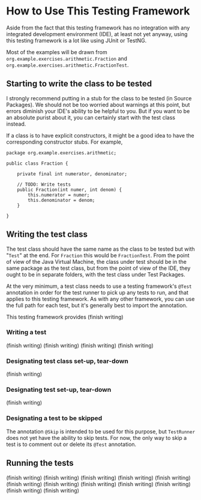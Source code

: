# How to Use This Testing Framework

Aside from the fact that this testing framework has no integration with any 
integrated development environment (IDE), at least not yet anyway, using this 
testing framework is a lot like using JUnit or TestNG.

Most of the examples will be drawn from 
`org.example.exercises.arithmetic.Fraction` and 
`org.example.exercises.arithmetic.FractionTest`.

## Starting to write the class to be tested

I strongly recommend putting in a stub for the class to be tested (in Source 
Packages). We should not be too worried about warnings at this point, but errors 
diminish your IDE's ability to be helpful to you. But if you want to be an 
absolute purist about it, you can certainly start with the test class instead.

If a class is to have explicit constructors, it might be a good idea to have the 
corresponding constructor stubs. For example, 

```
package org.example.exercises.arithmetic;

public class Fraction {
    
    private final int numerator, denominator;
    
    // TODO: Write tests
    public Fraction(int numer, int denom) {
        this.numerator = numer;
        this.denominator = denom;
    }

}
```

## Writing the test class

The test class should have the same name as the class to be tested but with 
"`Test`" at the end. For `Fraction` this would be `FractionTest`. From the point 
of view of the Java Virtual Machine, the class under test should be in the same 
package as the test class, but from the point of view of the IDE, they ought to 
be in separate folders, with the test class under Test Packages.

At the very minimum, a test class needs to use a testing framework's `@Test` 
annotation in order for the test runner to pick up any tests to run, and that 
applies to this testing framework. As with any other framework, you can use the 
full path for each test, but it's generally best to import the annotation.

This testing framework provides (finish writing) 

### Writing a test

(finish writing)
(finish writing)
(finish writing)
(finish writing)

### Designating test class set-up, tear-down

(finish writing)

### Designating test set-up, tear-down

(finish writing)

### Designating a test to be skipped

The annotation `@Skip` is intended to be used for this purpose, but `TestRunner` 
does not yet have the ability to skip tests. For now, the only way to skip a 
test is to comment out or delete its `@Test` annotation.

## Running the tests

(finish writing)
(finish writing)
(finish writing)
(finish writing)
(finish writing)
(finish writing)
(finish writing)
(finish writing)
(finish writing)
(finish writing)
(finish writing)
(finish writing)

